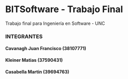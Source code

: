 ﻿# BITSoftware - Trabajo Final #

Trabajo final para Ingeniería en Software - UNC

### INTEGRANTES ###

 #### Cavanagh Juan Francisco (38107771)
 #### Kleiner Matias (37590431)
 #### Casabella Martin (39694763)
